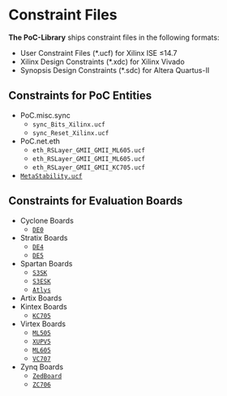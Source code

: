 # Constraint Files

**The PoC-Library** ships constraint files in the following formats:
 -  User Constraint Files (*.ucf) for Xilinx ISE &le;14.7
 -  Xilinx Design Constraints (*.xdc) for Xilinx Vivado
 -  Synopsis Design Constraints (*.sdc) for Altera Quartus-II

## Constraints for PoC Entities

 -  PoC.misc.sync
     - `sync_Bits_Xilinx.ucf`
     - `sync_Reset_Xilinx.ucf`
 -  PoC.net.eth
     - `eth_RSLayer_GMII_GMII_ML605.ucf`
     - `eth_RSLayer_GMII_GMII_ML605.ucf`
     - `eth_RSLayer_GMII_GMII_KC705.ucf`
 -  [`MetaStability.ucf`][ucf_MetaStability]


## Constraints for Evaluation Boards

 -  Cyclone Boards
     -  [`DE0`][brd_de0]
 -  Stratix Boards
     -  [`DE4`][brd_de4]
     -  [`DE5`][brd_de5]
 -  Spartan Boards
     -  [`S3SK`][brd_s3sk]
     -  [`S3ESK`][brd_s3esk]
     -  [`Atlys`][brd_atlys]
 -  Artix Boards
 -  Kintex Boards
     -  [`KC705`][brd_kc705]
 -  Virtex Boards
     -  [`ML505`][brd_ml505]
     -  [`XUPV5`][brd_xupv5]
     -  [`ML605`][brd_ml605]
     -  [`VC707`][brd_vc707]
 -  Zynq Boards
     -  [`ZedBoard`][brd_zedboard]
     -  [`ZC706`][brd_zc706]



 [brd_de0]:					DE0
 [brd_de4]:					DE4
 [brd_de5]:					DE5
 [brd_s3sk]:				S3SK
 [brd_s3esk]:				S3ESK
 [brd_atlys]:				Atlys
 [brd_kc705]:				KC705
 [brd_ml505]:				ML505
 [brd_xupv5]:				XUPV5
 [brd_ml605]:				ML605
 [brd_vc707]:				VC707
 [brd_zc706]:				ZC706
 [brd_zedboard]:			ZedBoard

 [ucf_MetaStability]:	MetaStability.ucf
